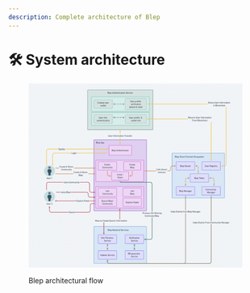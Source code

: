 ```yaml
---
description: Complete architecture of Blep
---
```


# 🛠 System architecture

<figure><img src="../../.gitbook/assets/Screenshot 2023-09-12 at 9.34.03 PM.png" alt=""><figcaption><p>Blep architectural flow</p></figcaption></figure>
